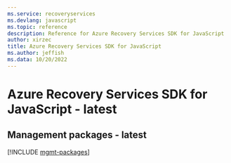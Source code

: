 ```yaml
---
ms.service: recoveryservices
ms.devlang: javascript
ms.topic: reference
description: Reference for Azure Recovery Services SDK for JavaScript
author: xirzec
title: Azure Recovery Services SDK for JavaScript
ms.author: jeffish
ms.data: 10/20/2022
---
```

# Azure Recovery Services SDK for JavaScript - latest

## Management packages - latest
[!INCLUDE [mgmt-packages](recovery-services-mgmt-index.md)]